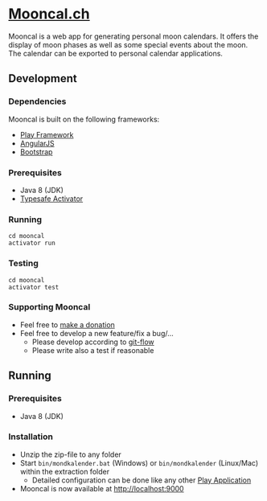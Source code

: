 # [Mooncal.ch](http://mooncal.ch/)

Mooncal is a web app for generating personal moon calendars.
It offers the display of moon phases as well as some special events about the moon.
The calendar can be exported to personal calendar applications.


## Development
### Dependencies
Mooncal is built on the following frameworks:

* [Play Framework](https://www.playframework.com/)
* [AngularJS](https://angularjs.org/)
* [Bootstrap](http://getbootstrap.com/)

### Prerequisites
* Java 8 (JDK)
* [Typesafe Activator](https://www.typesafe.com/activator/download)

### Running
    cd mooncal
    activator run

### Testing
    cd mooncal
    activator test

### Supporting Mooncal
* Feel free to [make a donation](http://mooncal.ch/#/about)
* Feel free to develop a new feature/fix a bug/...
    * Please develop according to [git-flow](https://github.com/nvie/gitflow)
    * Please write also a test if reasonable

## Running
### Prerequisites
* Java 8 (JDK)

### Installation
* Unzip the zip-file to any folder
* Start `bin/mondkalender.bat` (Windows) or `bin/mondkalender` (Linux/Mac) within the extraction folder
    * Detailed configuration can be done like any other [Play Application](https://www.playframework.com/documentation/2.4.x/ProductionConfiguration)
* Mooncal is now available at [http://localhost:9000](http://localhost:9000/)
